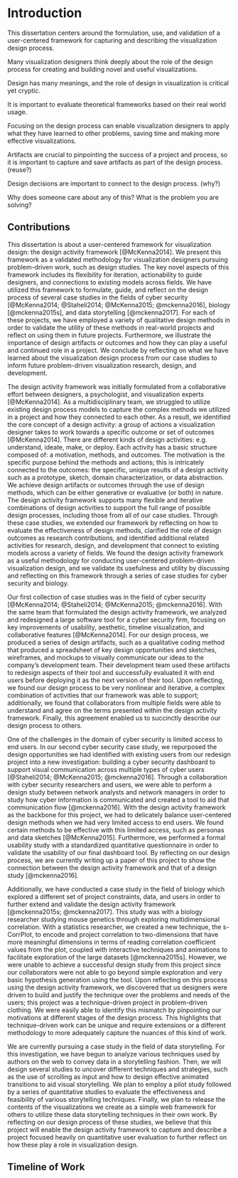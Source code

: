 
# Introduction


This dissertation centers around the formulation, use, and validation of a user-centered framework for capturing and describing the visualization design process.


Many visualization designers think deeply about the role of the design process for creating and building novel and useful visualizations.


Design has many meanings, and the role of design in visualization is critical yet cryptic.


It is important to evaluate theoretical frameworks based on their real world usage.


Focusing on the design process can enable visualization designers to apply what they have learned to other problems, saving time and making more effective visualizations.

Artifacts are crucial to pinpointing the success of a project and process, so it is important to capture and save artifacts as part of the design process. (reuse?)

Design decisions are important to connect to the design process. (why?)

Why does someone care about any of this? What is the problem you are solving?






## Contributions

This dissertation is about a user-centered framework for visualization design: the design activity framework [@McKenna2014].
We present this framework as a validated methodology for visualization designers pursuing problem-driven work, such as design studies.
The key novel aspects of this framework includes its flexibility for iteration, actionability to guide designers, and connections to existing models across fields.
We have utilized this framework to formulate, guide, and reflect on the design process of several case studies in the fields of cyber security [@McKenna2014; @Staheli2014; @McKenna2015; @mckenna2016], biology [@mckenna2015s], and data storytelling [@mckenna2017].
For each of these projects, we have employed a variety of qualitative design methods in order to validate the utility of these methods in real-world projects and reflect on using them in future projects.
Furthermore, we illustrate the importance of design artifacts or outcomes and how they can play a useful and continued role in a project.
We conclude by reflecting on what we have learned about the visualization design process from our case studies to inform future problem-driven visualization research, design, and development.

The design activity framework was initially formulated from a collaborative effort between designers, a psychologist, and visualization experts [@McKenna2014].
As a multidisciplinary team, we struggled to utilize existing design process models to capture the complex methods we utilized in a project and how they connected to each other.
As a result, we identified the core concept of a design activity: a group of actions a visualization designer takes to work towards a specific outcome or set of outcomes [@McKenna2014].
There are different kinds of design activities: e.g. understand, ideate, make, or deploy.
Each activity has a basic structure composed of: a motivation, methods, and outcomes.
The motivation is the specific purpose behind the methods and actions; this is intricately connected to the outcomes: the specific, unique results of a design activity such as a prototype, sketch, domain characterization, or data abstraction.
We achieve design artifacts or outcomes through the use of design methods, which can be either generative or evaluative (or both) in nature.
The design activity framework supports many flexible and iterative combinations of design activities to support the full range of possible design processes, including those from all of our case studies.
Through these case studies, we extended our framework by reflecting on how to evaluate the effectiveness of design methods, clarified the role of design outcomes as research contributions, and identified additional related activities for research, design, and development that connect to existing models across a variety of fields.
We found the design activity framework as a useful methodology for conducting user-centered problem-driven visualization design,
and we validate its usefulness and utility by discussing and reflecting on this framework through a series of case studies for cyber security and biology.


Our first collection of case studies was in the field of cyber security [@McKenna2014; @Staheli2014; @McKenna2015; @mckenna2016].
With the same team that formulated the design activity framework, we analyzed and redesigned a large software tool for a cyber security firm, focusing on key improvements of usability, aesthetic, timeline visualization, and collaborative features [@McKenna2014].
For our design process, we produced a series of design artifacts, such as a qualitative coding method that produced a spreadsheet of key design opportunities and sketches, wireframes, and mockups to visually communicate our ideas to the company’s development team.
Their development team used these artifacts to redesign aspects of their tool and successfully evaluated it with end users before deploying it as the next version of their tool.
Upon reflecting, we found our design process to be very nonlinear and iterative, a complex combination of activities that our framework was able to support;
additionally, we found that collaborators from multiple fields were able to understand and agree on the terms presented within the design activity framework.
Finally, this agreement enabled us to succinctly describe our design process to others.


One of the challenges in the domain of cyber security is limited access to end users.
In our second cyber security case study, we repurposed the design opportunities we had identified with existing users from our redesign project into a new investigation:
building a cyber security dashboard to support visual communication across multiple types of cyber users [@Staheli2014; @McKenna2015; @mckenna2016].
Through a collaboration with cyber security researchers and users, we were able to perform a design study between network analysts and network managers in order to study how cyber information is communicated and created a tool to aid that communication flow [@mckenna2016].
With the design activity framework as the backbone for this project, we had to delicately balance user-centered design methods when we had very limited access to end users.
We found certain methods to be effective with this limited access, such as personas and data sketches [@McKenna2015].
Furthermore, we performed a formal usability study with a standardized quantitative questionnaire in order to validate the usability of our final dashboard tool.
By reflecting on our design process, we are currently writing up a paper of this project to show the connection between the design activity framework and that of a design study [@mckenna2016].


Additionally, we have conducted a case study in the field of biology which explored a different set of project constraints, data, and users in order to further extend and validate the design activity framework [@mckenna2015s; @mckenna2017].
This study was with a biology researcher studying mouse genetics through exploring multidimensional correlation.
With a statistics researcher, we created a new technique, the s-CorrPlot, to encode and project correlation to two-dimensions that have more meaningful dimensions in terms of reading correlation coefficient values from the plot, coupled with interactive techniques and animations to facilitate exploration of the large datasets [@mckenna2015s].
However, we were unable to achieve a successful design study from this project since our collaborators were not able to go beyond simple exploration and very basic hypothesis generation using the tool.
Upon reflecting on this process using the design activity framework, we discovered that us designers were driven to build and justify the technique over the problems and needs of the users; this project was a technique-driven project in problem-driven clothing.
We were easily able to identify this mismatch by pinpointing our motivations at different stages of the design process.
This highlights that technique-driven work can be unique and require extensions or a different methodology to more adequately capture the nuances of this kind of work.


We are currently pursuing a case study in the field of data storytelling.
For this investigation, we have begun to analyze various techniques used by authors on the web to convey data in a storytelling fashion.
Then, we will design several studies to uncover different techniques and strategies, such as the use of scrolling as input and how to design effective animated transitions to aid visual storytelling.
We plan to employ a pilot study followed by a series of quantitative studies to evaluate the effectiveness and feasibility of various storytelling techniques.
Finally, we plan to release the contents of the visualizations we create as a simple web framework for others to utilize these data storytelling techniques in their own work.
By reflecting on our design process of these studies, we believe that this project will enable the design activity framework to capture and describe a project focused heavily on quantitative user evaluation to further reflect on how these play a role in visualization design.






## Timeline of Work


